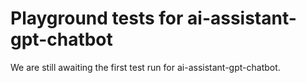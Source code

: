 # Playground tests for ai-assistant-gpt-chatbot
We are still awaiting the first test run for ai-assistant-gpt-chatbot.
